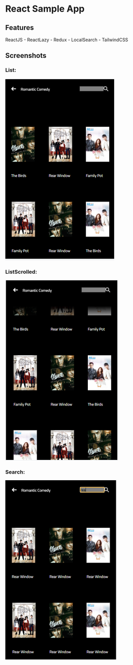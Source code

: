 # React Sample App

## Features

ReactJS - ReactLazy - Redux - LocalSearch - TailwindCSS

## Screenshots

### List:

![](screenshots/list.PNG)


### ListScrolled:

![](screenshots/listScrolled.PNG)


### Search:

![](screenshots/search.PNG)

